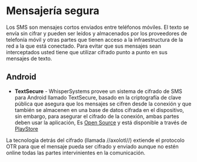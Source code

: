 Mensajería segura
=================

Los SMS son mensajes cortos enviados entre teléfonos móviles. El texto se envía sin cifrar y pueden ser leídos y almacenados por los proveedores de telefonía móvil y otras partes que tienen acceso a la infraestructura de la red a la que está conectado. Para evitar que sus mensajes sean interceptados usted tiene que utilizar cifrado punto a punto en sus mensajes de texto.

Android
-------
 * **TextSecure** - WhisperSystems provee un sistema de cifrado de SMS para Android llamado TextSecure, basado en la criptografía de clave pública que asegura que los mensajes se cifren desde la conexión y que también se almacenen en una base de datos cifrada en el dispositivo, sin embargo, para asegurar el cifrado de la conexión, ambas partes deben usar la aplicación, Es [Open Source](https://github.com/WhisperSystems/TextSecure/) y está disponible a través de [PlayStore](https://play.google.com/store/apps/details?id=org.thoughtcrime.securesms&hl=en)

La tecnología detrás del cifrado (llamada //axolotl//) extiende el protocolo OTR para que el mensaje pueda ser cifrado y enviado aunque no estén online todas las partes intervinientes en la comunicación.

